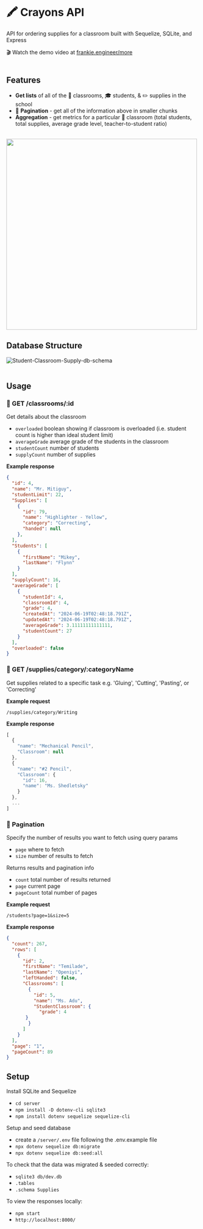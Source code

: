 # 🖍️ Crayons API
API for ordering supplies for a classroom built with Sequelize, SQLite, and Express 

🎬 Watch the demo video at [frankie.engineer/more](https://frankie.engineer/more)
<br></br>

## Features
- **Get lists** of all of the 🏫 classrooms, 🎓 students, & ✏️ supplies in the school
- 📖 **Pagination** - get all of the information above in smaller chunks
- **Aggregation** - get metrics for a particular 🏫 classroom (total students, total supplies, average grade level, teacher-to-student ratio)
<br></br>

<img src="https://storage.googleapis.com/frankie-esparza-portfolio/gifs/crayons.gif" width="500">

## Database Structure 
![Student-Classroom-Supply-db-schema](https://appacademy-open-assets.s3.us-west-1.amazonaws.com/Modular-Curriculum/content/week-11/practices/Student-Classroom-Supply-db-schema.png)
<br></br>

## Usage
### 🏫 GET /classrooms/:id

Get details about the classroom
- `overloaded` boolean showing if classroom is overloaded (i.e. student count is higher than ideal student limit)
- `averageGrade` average grade of the students in the classroom
- `studentCount` number of students
- `supplyCount` number of supplies

**Example response**
```json
{
  "id": 4,
  "name": "Mr. Mitiguy",
  "studentLimit": 22,
  "Supplies": [
    {
      "id": 79,
      "name": "Highlighter - Yellow",
      "category": "Correcting",
      "handed": null
    },
  ],
  "Students": [
    {
      "firstName": "Mikey",
      "lastName": "Flynn"
    }
  ],
  "supplyCount": 16,
  "averageGrade": [
    {
      "studentId": 4,
      "classroomId": 4,
      "grade": 4,
      "createdAt": "2024-06-19T02:48:18.791Z",
      "updatedAt": "2024-06-19T02:48:18.791Z",
      "averageGrade": 3.11111111111111,
      "studentCount": 27
    }
  ],
  "overloaded": false
}
```

### 🎒 GET /supplies/category/:categoryName
Get supplies related to a specific task e.g. 'Gluing', 'Cutting', 'Pasting', or 'Correcting'

**Example request**
```
/supplies/category/Writing
```

**Example response**
```js
[
  {
    "name": "Mechanical Pencil",
    "Classroom": null
  },
  {
    "name": "#2 Pencil",
    "Classroom": {
      "id": 16,
      "name": "Ms. Shedletsky"
    }
  },
  ...
]
```


### 📖 Pagination
Specify the number of results you want to fetch using query params
- `page` where to fetch
- `size` number of results to fetch

Returns results and pagination info
- `count` total number of results returned
- `page` current page
- `pageCount` total number of pages

**Example request**
```
/students?page=1&size=5
```

**Example response**
```json
{
  "count": 267,
  "rows": [
    {
      "id": 2,
      "firstName": "Temilade",
      "lastName": "Openiyi",
      "leftHanded": false,
      "Classrooms": [
        {
          "id": 5,
          "name": "Ms. Adu",
          "StudentClassroom": {
            "grade": 4
       }
        }
      ]
    }
  ],
  "page": "1",
  "pageCount": 89
}
```

## Setup 
Install SQLite and Sequelize
- `cd server`
- `npm install -D dotenv-cli sqlite3`
- `npm install dotenv sequelize sequelize-cli`

Setup and seed database
- create a `/server/.env` file following the .env.example file 
- `npx dotenv sequelize db:migrate`
- `npx dotenv sequelize db:seed:all`

To check that the data was migrated & seeded correctly: 
- `sqlite3 db/dev.db`
- `.tables`
- `.schema Supplies`

To view the responses locally:
- `npm start`
- `http://localhost:8000/`
